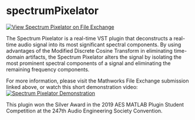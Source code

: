 # spectrumPixelator
[![View Spectrum Pixelator on File Exchange](https://www.mathworks.com/matlabcentral/images/matlab-file-exchange.svg)](https://www.mathworks.com/matlabcentral/fileexchange/72449-spectrum-pixelator)

The Spectrum Pixelator is a real-time VST plugin that deconstructs a real-time audio signal into its most significant spectral components. By using advantages of the Modified Discrete Cosine Transform in eliminating time-domain artifacts, the Spectrum Pixelator alters the signal by isolating the most prominent spectral components of a signal and eliminating the remaining frequency components.

For more information, please visit the Mathworks File Exchange submission linked above, or watch this short demonstration video:<br>[![Spectrum Pixelator Demonstration](https://img.youtube.com/vi/tT46hXvSd8Q/0.jpg)](https://www.youtube.com/watch?v=tT46hXvSd8Q)

This plugin won the Silver Award in the 2019 AES MATLAB Plugin Student Competition at the 247th Audio Engineering Society Convention.
